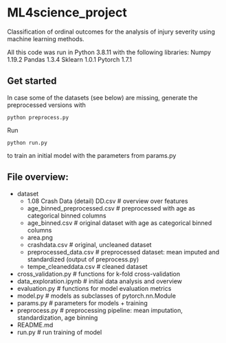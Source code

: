 # ML4science_project
Classification of ordinal outcomes for the analysis of injury severity using machine learning methods.

All this code was run in Python 3.8.11 with the following libraries:
Numpy 1.19.2
Pandas 1.3.4
Sklearn 1.0.1
Pytorch 1.7.1

## Get started

In case some of the datasets (see below) are missing, generate the preprocessed versions with 

```
python preprocess.py
```

Run 

```
python run.py
```

to train an initial model with the parameters from params.py

## File overview:

- dataset
  - 1.08 Crash Data (detail) DD.csv # overview over features
  - age_binned_preprocessed.csv # preprocessed with age as categorical binned columns
  - age_binned.csv # original dataset with age as categorical binned columns
  - area.png
  - crashdata.csv # original, uncleaned dataset
  - preprocessed_data.csv # preprocessed dataset: mean imputed and standardized (output of preprocess.py)
  - tempe_cleaneddata.csv # cleaned dataset 
- cross_validation.py # functions for k-fold cross-validation
- data_exploration.ipynb # initial data analysis and overview
- evaluation.py # functions for model evaluation metrics
- model.py # models as subclasses of pytorch.nn.Module
- params.py # parameters for models + training
- preprocess.py # preprocessing pipeline: mean imputation, standardization, age binning
- README.md
- run.py # run training of model
